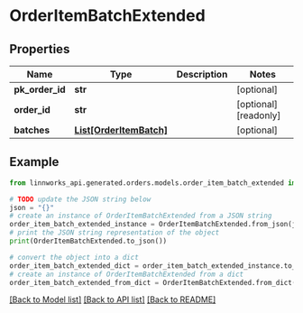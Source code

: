 # OrderItemBatchExtended


## Properties

Name | Type | Description | Notes
------------ | ------------- | ------------- | -------------
**pk_order_id** | **str** |  | [optional] 
**order_id** | **str** |  | [optional] [readonly] 
**batches** | [**List[OrderItemBatch]**](OrderItemBatch.md) |  | [optional] 

## Example

```python
from linnworks_api.generated.orders.models.order_item_batch_extended import OrderItemBatchExtended

# TODO update the JSON string below
json = "{}"
# create an instance of OrderItemBatchExtended from a JSON string
order_item_batch_extended_instance = OrderItemBatchExtended.from_json(json)
# print the JSON string representation of the object
print(OrderItemBatchExtended.to_json())

# convert the object into a dict
order_item_batch_extended_dict = order_item_batch_extended_instance.to_dict()
# create an instance of OrderItemBatchExtended from a dict
order_item_batch_extended_from_dict = OrderItemBatchExtended.from_dict(order_item_batch_extended_dict)
```
[[Back to Model list]](../README.md#documentation-for-models) [[Back to API list]](../README.md#documentation-for-api-endpoints) [[Back to README]](../README.md)


